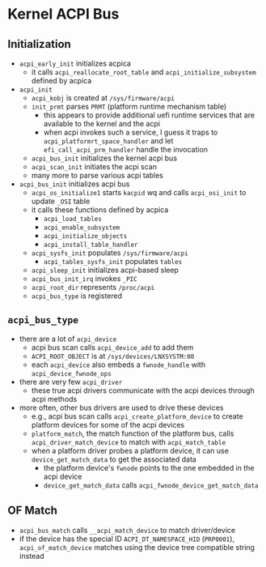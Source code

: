 Kernel ACPI Bus
===============

## Initialization

- `acpi_early_init` initializes acpica
  - it calls `acpi_reallocate_root_table` and `acpi_initialize_subsystem`
    defined by acpica
- `acpi_init`
  - `acpi_kobj` is created at `/sys/firmware/acpi`
  - `init_prmt` parses `PRMT` (platform runtime mechanism table)
    - this appears to provide additional uefi runtime services that are
      available to the kernel and the acpi
    - when acpi invokes such a service, I guess it traps to
      `acpi_platformrt_space_handler` and let `efi_call_acpi_prm_handler`
      handle the invocation
  - `acpi_bus_init` initializes the kernel acpi bus
  - `acpi_scan_init` initiates the acpi scan
  - many more to parse various acpi tables
- `acpi_bus_init` initializes acpi bus
  - `acpi_os_initialize1` starts `kacpid` wq and calls `acpi_osi_init` to
    update `_OSI` table
  - it calls these functions defined by acpica
    - `acpi_load_tables`
    - `acpi_enable_subsystem`
    - `acpi_initialize_objects`
    - `acpi_install_table_handler`
  - `acpi_sysfs_init` populates `/sys/firmware/acpi`
    - `acpi_tables_sysfs_init` populates `tables`
  - `acpi_sleep_init` initializes acpi-based sleep
  - `acpi_bus_init_irq` invokes `_PIC`
  - `acpi_root_dir` represents `/proc/acpi`
  - `acpi_bus_type` is registered

## `acpi_bus_type`

- there are a lot of `acpi_device`
  - acpi bus scan calls `acpi_device_add` to add them
  - `ACPI_ROOT_OBJECT` is at `/sys/devices/LNXSYSTM:00`
  - each `acpi_device` also embeds a `fwnode_handle` with
    `acpi_device_fwnode_ops`
- there are very few `acpi_driver`
  - these true acpi drivers communicate with the acpi devices through acpi
    methods
- more often, other bus drivers are used to drive these devices
  - e.g., acpi bus scan calls `acpi_create_platform_device` to create platform
    devices for some of the acpi devices
  - `platform_match`, the match function of the platform bus, calls
    `acpi_driver_match_device` to match with `acpi_match_table`
  - when a platform driver probes a platform device, it can use
    `device_get_match_data` to get the associated data
    - the platform device's `fwnode` points to the one embedded in the acpi device
    - `device_get_match_data` calls `acpi_fwnode_device_get_match_data`

## OF Match

- `acpi_bus_match` calls `__acpi_match_device` to match driver/device
- if the device has the special ID `ACPI_DT_NAMESPACE_HID` (`PRP0001`),
  `acpi_of_match_device` matches using the device tree compatible string
  instead
